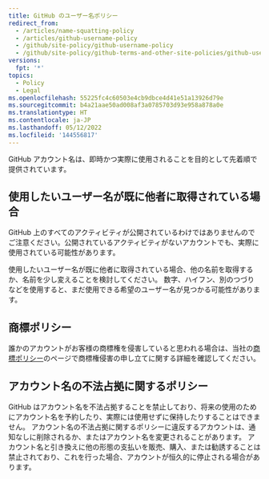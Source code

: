 ```yaml
---
title: GitHub のユーザー名ポリシー
redirect_from:
  - /articles/name-squatting-policy
  - /articles/github-username-policy
  - /github/site-policy/github-username-policy
  - /github/site-policy/github-terms-and-other-site-policies/github-username-policy
versions:
  fpt: '*'
topics:
  - Policy
  - Legal
ms.openlocfilehash: 55225fc4c60503e4cb9dbce4d41e51a13926d79e
ms.sourcegitcommit: b4a21aae50ad008af3a0785703d93e958a878a0e
ms.translationtype: HT
ms.contentlocale: ja-JP
ms.lasthandoff: 05/12/2022
ms.locfileid: '144556817'
---
```

GitHub アカウント名は、即時かつ実際に使用されることを目的として先着順で提供されています。

## <a name="what-if-the-username-i-want-is-already-taken"></a>使用したいユーザー名が既に他者に取得されている場合

GitHub 上のすべてのアクティビティが公開されているわけではありませんのでご注意ください。公開されているアクティビティがないアカウントでも、実際に使用されている可能性があります。

使用したいユーザー名が既に他者に取得されている場合、他の名前を取得するか、名前を少し変えることを検討してください。 数字、ハイフン、別のつづりなどを使用すると、まだ使用できる希望のユーザー名が見つかる可能性があります。

## <a name="trademark-policy"></a>商標ポリシー

誰かのアカウントがお客様の商標権を侵害していると思われる場合は、当社の[商標ポリシー](/articles/github-trademark-policy/)のページで商標権侵害の申し立てに関する詳細を確認してください。

## <a name="name-squatting-policy"></a>アカウント名の不法占拠に関するポリシー

GitHub はアカウント名を不法占拠することを禁止しており、将来の使用のためにアカウント名を予約したり、実際には使用せずに保持したりすることはできません。 アカウント名の不法占拠に関するポリシーに違反するアカウントは、通知なしに削除されるか、またはアカウント名を変更されることがあります。 アカウント名と引き換えに他の形態の支払いを販売、購入、または勧誘することは禁止されており、これを行った場合、アカウントが恒久的に停止される場合があります。
